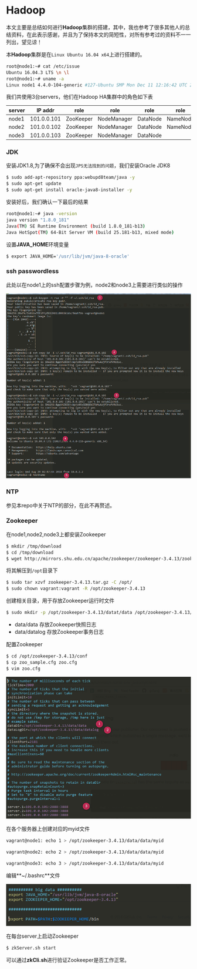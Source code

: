 

# Hadoop

本文主要是总结如何进行**Hadoop**集群的搭建，其中，我也参考了很多其他人的总结资料，在此表示感谢，并且为了保持本文的简短性，对所有参考过的资料不一一列出，望见谅！

本**Hadoop**集群是在`Linux Ubuntu 16.04 x64`上进行搭建的。

```sh
root@node1:~# cat /etc/issue
Ubuntu 16.04.3 LTS \n \l
root@node1:~# uname -a
Linux node1 4.4.0-104-generic #127-Ubuntu SMP Mon Dec 11 12:16:42 UTC 2017 x86_64 x86_64 x86_64 GNU/Linux
```

我们共使用3台servers，他们在Hadoop HA集群中的角色如下表

| server | IP addr     | role      | role        | role     | role     | role            |
| ------ | ----------- | --------- | ----------- | -------- | -------- | --------------- |
| node1  | 101.0.0.101 | ZooKeeper | NodeManager | DataNode | NameNode |                 |
| node2  | 101.0.0.102 | ZooKeeper | NodeManager | DataNode | NameNode | ResourceManager |
| node3  | 101.0.0.103 | ZooKeeper | NodeManager | DataNode |          | ResourceManager |







### JDK

安装JDK1.8,为了确保不会出现`JPS无法找到的问题`，我们安装Oracle JDK8

```sh
$ sudo add-apt-repository ppa:webupd8team/java -y
$ sudo apt-get update
$ sudo apt-get install oracle-java8-installer -y
```

安装好后，我们确认一下最后的结果

```sh
root@node1:~# java -version
java version "1.8.0_181"
Java(TM) SE Runtime Environment (build 1.8.0_181-b13)
Java HotSpot(TM) 64-Bit Server VM (build 25.181-b13, mixed mode)

```

设置**JAVA_HOME**环境变量

```sh
$ export JAVA_HOME='/usr/lib/jvm/java-8-oracle'
```







### ssh passwordless

此处以在node1上的ssh配置步骤为例，node2和node3上需要进行类似的操作

![ssh-passwordless](img/ssh_passwordless.png)







### NTP

参见本repo中关于NTP的部分，在此不再赘述。





### Zookeeper

在node1,node2,node3上都安装Zookeeper

```sh
$ mkdir /tmp/download
$ cd /tmp/download
$ wget http://mirrors.shu.edu.cn/apache/zookeeper/zookeeper-3.4.13/zookeeper-3.4.13.tar.gz
```

将其解压到`/opt`目录下

```sh
$ sudo tar xzvf zookeeper-3.4.13.tar.gz -C /opt/
$ sudo chown vagrant:vagrant -R /opt/zookeeper-3.4.13
```

创建相关目录，用于存放Zookeeper运行时文件

```sh
$ sudo mkdir -p /opt/zookeeper-3.4.13/datat/data /opt/zookeeper-3.4.13/datat/datalog
```

- data/data 存放Zookeeper快照日志
- data/datalog 存放Zookeeper事务日志  

配置Zookeeper

```sh
$ cd /opt/zookeeper-3.4.13/conf
$ cp zoo_sample.cfg zoo.cfg
$ vim zoo.cfg
```

![zoo.cfg](img/zoo_cfg.png)

在各个服务器上创建对应的myid文件

```sh
vagrant@node1: echo 1 > /opt/zookeeper-3.4.13/data/data/myid
```

```sh
vagrant@node2: echo 2 > /opt/zookeeper-3.4.13/data/data/myid
```

```sh
vagrant@node3: echo 3 > /opt/zookeeper-3.4.13/data/data/myid
```

编辑**~/.bashrc**文件

![bashrc](img/bashrc.png)

在每台server上启动Zookeeper

```sh
$ zkServer.sh start
```

可以通过**zkCli.sh**进行验证Zookeeper是否工作正常。